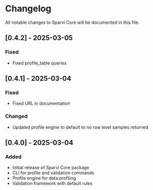 # Changelog

All notable changes to Sparvi Core will be documented in this file.

## [0.4.2] - 2025-03-05
### Fixed
- Fixed profile_table queries

## [0.4.1] - 2025-03-04
### Fixed
- Fixed URL in documentation

### Changed
- Updated profile engine to default to no row level samples returned

## [0.4.0] - 2025-03-04
### Added
- Initial release of Sparvi Core package
- CLI for profile and validation commands
- Profile engine for data profiling
- Validation framework with default rules